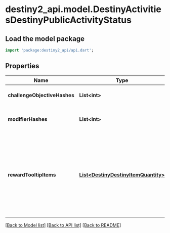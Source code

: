 # destiny2_api.model.DestinyActivitiesDestinyPublicActivityStatus

## Load the model package
```dart
import 'package:destiny2_api/api.dart';
```

## Properties
Name | Type | Description | Notes
------------ | ------------- | ------------- | -------------
**challengeObjectiveHashes** | **List&lt;int&gt;** | Active Challenges for the activity, if any - represented as hashes for DestinyObjectiveDefinitions. | [optional] [default to []]
**modifierHashes** | **List&lt;int&gt;** | The active modifiers on this activity, if any - represented as hashes for DestinyActivityModifierDefinitions. | [optional] [default to []]
**rewardTooltipItems** | [**List&lt;DestinyDestinyItemQuantity&gt;**](DestinyDestinyItemQuantity.md) | If the activity itself provides any specific \&quot;mock\&quot; rewards, this will be the items and their quantity.  Why \&quot;mock\&quot;, you ask? Because these are the rewards as they are represented in the tooltip of the Activity.  These are often pointers to fake items that look good in a tooltip, but represent an abstract concept of what you will get for a reward rather than the specific items you may obtain. | [optional] [default to []]

[[Back to Model list]](../README.md#documentation-for-models) [[Back to API list]](../README.md#documentation-for-api-endpoints) [[Back to README]](../README.md)



